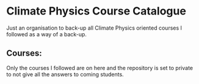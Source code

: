# Climate Physics Course Catalogue
Just an organisation to back-up all Climate Physics oriented courses I followed as a way of a back-up.

## Courses:
Only the courses I followed are on here and the repository is set to private to not give all the answers to coming students.
